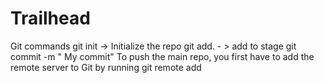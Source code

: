 # Trailhead
Git commands 
git init -> Initialize the repo
git add. - > add to stage 
git commit -m " My commit"
To push the main repo, you first have to add the remote server to Git by running git remote add <url>
